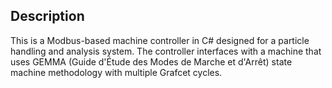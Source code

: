 ﻿
## Description
This is a Modbus-based machine controller in C# designed for a particle handling and analysis system.
The controller interfaces with a machine that uses GEMMA (Guide d'Étude des Modes de Marche et d'Arrêt) state machine methodology with multiple Grafcet cycles.
